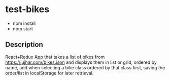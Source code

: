 # test-bikes

- npm install
- npm start

## Description
React+Redux App that takes a list of bikes from https://jujhar.com/bikes.json and displays them in list or grid, ordered by name, and when selecting a bike class ordered by that class first, saving the order/list in localStorage for later retrieval.
